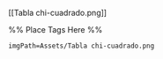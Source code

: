 <span class='gallery-span-info'> [[Tabla chi-cuadrado.png]] </span>

%% Place Tags Here %%
```gallery-info
imgPath=Assets/Tabla chi-cuadrado.png
```
